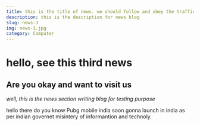 ```yaml
---
title: this is the title of news. we should follow and obey the traffic rules which are important or not doesn't matter
description: this is the description for news blog
slug: news-3
img: news-3.jpg
category: Computer
---
```


# hello, see this third news 

## Are you okay and want to visit us
_well, this is the news section writing blog for testing purpose_

hello there do you know Pubg mobile india soon gonna launch in india as per indian governet misintery of informantion and technoly.